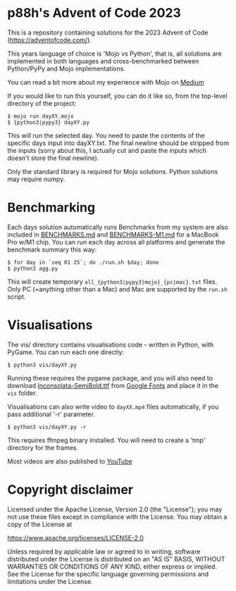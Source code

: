 p88h's Advent of Code 2023
==========================

This is a repository containing solutions for the 2023 Advent of Code (https://adventofcode.com/).

This years language of choice is 'Mojo vs Python', that is, all solutions are implemented in both languages 
and cross-benchmarked between Python/PyPy and Mojo implementations. 

You can read a bit more about my experience with Mojo on [Medium](https://medium.com/@p88h/advent-of-mojo-6d6d0d00761b)

If you would like to run this yourself, you can do it like so, from the top-level directory of the project:

```
$ mojo run dayXY.mojo
$ {python3|pypy3} dayXY.py
```

This will run the selected day. You need to paste the contents of the specific days input into dayXY.txt.
The final newline should be stripped from the inputs (sorry about this, I actually cut and paste the inputs which doesn't store the final newline).

Only the standard library is required for Mojo solutions. Python solutions may require numpy. 

Benchmarking
============

Each days solution automatically runs
Benchmarks from my system are also included in [BENCHMARKS.md](BENCHMARKS.md) and [BENCHMARKS-M1.md](BENCHMARKS-M1.md) for a MacBook Pro w/M1 chip. 
You can run each day across all platforms and generate the benchmark summary this way:

```
$ for day in `seq 01 25`; do ./run.sh $day; done
$ python3 agg.py
```

This will create temporary `all_{python3|pypy3|mojo}_{pc|mac}.txt` files. Only PC (=anything other than a Mac) and Mac are supported by the `run.sh` script. 

Visualisations
==============

The vis/ directory contains visualisations code - written in Python, with PyGame. You can run each one directly:


```
$ python3 vis/dayXY.py
```

Running these requires the pygame package, and you will also need to download [Inconsolata-SemiBold.ttf](https://github.com/googlefonts/Inconsolata/raw/main/fonts/ttf/Inconsolata-SemiBold.ttf) from [Google Fonts](https://fonts.google.com/specimen/Inconsolata) and place it in the `vis` folder. 

Visualisations can also write video to `dayXX.mp4` files automatically, if you pass additional '-r' parameter.

```
$ python3 vis/dayXY.py -r
```

This requires ffmpeg binary installed. You will need to create a 'tmp' directory for the frames. 

Most videos are also published to [YouTube](https://www.youtube.com/playlist?list=PLgRrl8I0Q16_XH4iOGfXA5uaVDlfuyYVC)

Copyright disclaimer
====================

Licensed under the Apache License, Version 2.0 (the "License");
you may not use these files except in compliance with the License.
You may obtain a copy of the License at

   https://www.apache.org/licenses/LICENSE-2.0

Unless required by applicable law or agreed to in writing, software
distributed under the License is distributed on an "AS IS" BASIS,
WITHOUT WARRANTIES OR CONDITIONS OF ANY KIND, either express or implied.
See the License for the specific language governing permissions and
limitations under the License.
